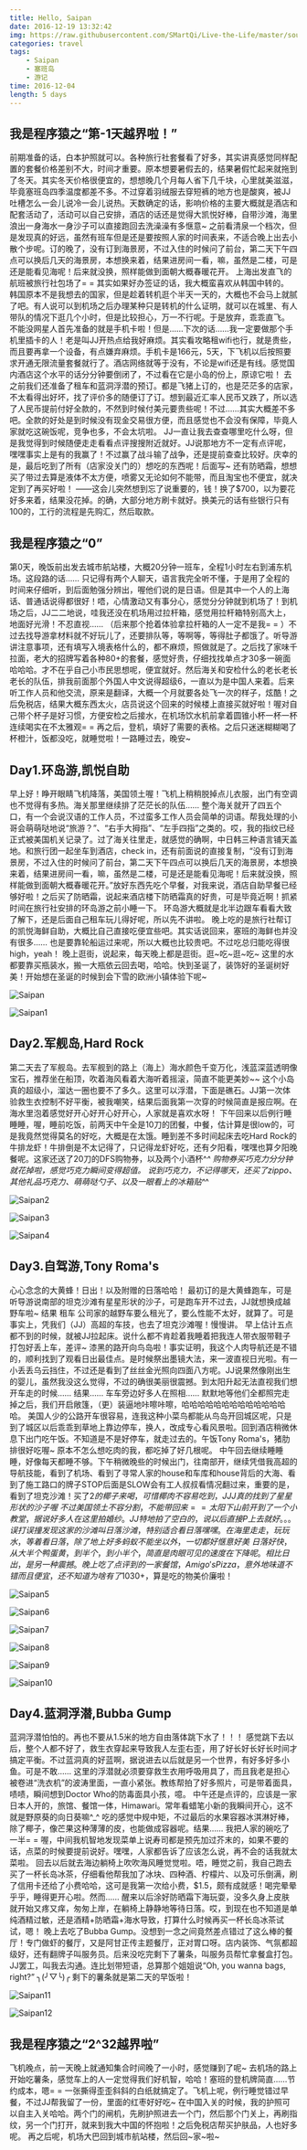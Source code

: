 ```yaml
---
title: Hello, Saipan
date: 2016-12-19 13:32:42
img: https://raw.githubusercontent.com/SMartQi/Live-the-Life/master/source/gallery/Saipan.jpg
categories: travel
tags: 
    - Saipan
    - 塞班岛
    - 游记
time: 2016-12-04
length: 5 days
---
```


## 我是程序猿之“第-1天越界啦！”

前期准备的话，白本护照就可以。各种旅行社套餐看了好多，其实讲真感觉同样配置的套餐价格差别不大，时间才重要。原本想要暑假去的，结果暑假忙起来就拖到了冬天。其实冬天价格很便宜的，想想晚几个月每人省下几千块，心里就美滋滋，毕竟塞班岛四季温度都差不多。不过穿着羽绒服去穿短裤的地方也是酸爽，被JJ吐槽怎么一会儿说冷一会儿说热。天数确定的话，影响价格的主要大概就是酒店和配套活动了，活动可以自己安排，酒店的话还是觉得大凯悦好棒，自带沙滩，海里浪出一身海水一身沙子可以直接跑回去洗澡澡有多惬意~ 之前看清泉一个档次，但是发现真的好远，虽然有班车但是还是要按照人家的时间表来，不适合晚上出去小散个步呢。订的晚了，没有订到海景房，不过入住的时候问了前台，第二天下午四点可以换后几天的海景房，本想换来着，结果进房间一看，嘛，虽然是二楼，可是还是能看见海呢！后来就没换，照样能做到面朝大概春暖花开。
上海出发直飞的航班被旅行社包场了= = 其实如果好办签证的话，我大概蛮喜欢从韩国中转的。 韩国原本不是我想去的国家，但是趁着转机逛个半天一天的，大概也不会马上就腻了吧。有人说可以到机场之后办理某种只是转机的什么证明，就可以在城里、有人带队的情况下逛几个小时，但是比较担心，万一不行呢。于是放弃，乖乖直飞。
不能没网星人首先准备的就是手机卡啦！但是……下次的话……我一定要做那个手机里插卡的人！老是叫JJ开热点给我好麻烦。其实看攻略租wifi也行，就是贵些，而且要再拿一个设备，有点嫌弃麻烦。手机卡是166元，5天，下飞机以后按照要求开通无限流量套餐就行了。酒店网络就等于没有，不论是wifi还是有线。感觉国内酒店这个水平的话分分钟要倒闭了，不过看在它是小岛的份上，原谅它啦！
去之前我们还准备了租车和蓝洞浮潜的预订。都是飞猪上订的，也是茫茫多的店家，不太看得出好坏，找了评价多的随便订了订。想到最近汇率人民币又跌了，所以选了人民币提前付好全款的，不然到时候付美元要贵些呢！不过……其实大概差不多吧。全款的好处是到时候没有现金交易很方便，而且感觉也不会没有保障，毕竟人家就吃这碗饭呢，竞争也多，不会太坑啦。
JJ一直让我去查查哪里吃什么呀，但是我觉得到时候随便走走看看点评搜搜附近就好。JJ说那地方不一定有点评呢，嘿嘿事实上是有的我赢了！不过赢了战斗输了战争，还是提前查查比较好。庆幸的是，最后吃到了所有（店家没关门的）想吃的东西呢！后面写~
还有防晒霜，想想买了带过去算是液体不太方便，喷雾又无论如何不能带，而且淘宝也不便宜，就决定到了再买好啦！
——这会儿突然想到忘了说重要的，钱！换了$700，以为要花好多来着，结果没花掉。的确，大部分地方刷卡就好。换美元的话有些银行只有100的，工行的流程是先购汇，然后取款。

## 我是程序猿之“0”

第0天，晚饭前出发去城市航站楼，大概20分钟一班车，全程1小时左右到浦东机场。这段路的话…… 只记得有两个人聊天，语言我完全听不懂，于是用了全程的时间来仔细听，到后面勉强分辨出，喔他们说的是日语。但是其中一个人的上海话、普通话说得都很好！唔，心情激动又有事分心，感觉分分钟就到机场了！到机场之后，JJ二二地说，哇我还没在机场用过拉杆箱，感觉用拉杆箱特别高大上，地面好光滑！不忍直视…… （后来那个抢着体验拿拉杆箱的人一定不是我= = ）不过去找导游拿材料就不好玩儿了，还要排队等，等啊等，等得肚子都饿了。听导游讲注意事项，还有填写入境表格什么的，都不麻烦，照做就是了。之后找了家味千拉面，老大的招牌写着各种80+的套餐，感觉好贵，仔细找找单点才30多一碗面哈哈哈。才不在乎自己小市民思想呢，便宜就好。然后海关和安检什么的老长老长老长的队伍，排我前面那个外国人中文说得超级6，一直以为是中国人来着。后来听工作人员和他交流，原来是翻译，大概一个月就要各处飞一次的样子，炫酷！之后免税店，结果大概东西太火，店员说这个回来的时候楼上直接买就好啦！喔对自己带个杯子是好习惯，方便安检之后接水，在机场饮水机前拿着圆锥小杯一杯一杯连续喝实在不太雅观= = 再之后，登机，填好了需要的表格。之后只迷迷糊糊喝了杯橙汁，饭都没吃，就睡觉啦！一路睡过去，晚安~

## Day1.环岛游,凯悦自助

早上好！睁开眼睛飞机降落，美国领土喔！飞机上稍稍脱掉点儿衣服，出门有空调也不觉得有多热。海关那里继续排了茫茫长的队伍…… 整个海关就开了四五个口，有一个会说汉语的工作人员，不过蛮多工作人员会简单的词语。帮我处理的小哥会萌萌哒地说“旅游？”、“右手大拇指”、“左手四指”之类的。哎，我的指纹已经正式被美国机关记录了。过了海关往里走，就感觉的确啊，中日韩三种语言铺天盖地。和旅行团一起坐车到酒店，check in，还有前面说的直接复制，“没有订到海景房，不过入住的时候问了前台，第二天下午四点可以换后几天的海景房，本想换来着，结果进房间一看，嘛，虽然是二楼，可是还是能看见海呢！后来就没换，照样能做到面朝大概春暖花开。”放好东西先吃个早餐，对我来说，酒店自助早餐已经够好啦！之后买了防晒霜，说起来酒店楼下防晒霜真的好贵，可是毕竟近啊！抓紧时间在旅行社安排的环岛游之前小睡一下。
环岛游大概就是北半边跟车看看大致了解下，还是后面自己租车玩儿得好呢，所以先不讲啦。
晚上吃的是旅行社帮订的凯悦海鲜自助，大概比自己直接吃便宜些吧。其实话说回来，塞班的海鲜也并没有很多…… 也是要靠轮船运过来呢，所以大概也比较贵吧。不过吃总归能吃得很high，yeah！
晚上逛街，说起来，每天晚上都是逛街。逛~吃~逛~吃~ 这里的水都要靠买瓶装水，搬一大瓶依云回去喝，哈哈。快到圣诞了，装饰好的圣诞树好美！开始想在圣诞的时候到会下雪的欧洲小镇体验下呢~

![Saipan](https://raw.githubusercontent.com/SMartQi/Live-the-Life/master/source/gallery/Saipan.jpg)

![Saipan1](https://raw.githubusercontent.com/SMartQi/Live-the-Life/master/source/gallery/Saipan1.jpg)

## Day2.军舰岛,Hard Rock

第二天去了军舰岛。去军舰到的路上（海上）海水颜色千变万化，浅蓝深蓝透明像宝石，推荐坐在船顶，吹着海风看着大海听着摇滚，简直不能更美妙~~ 这个小岛真的超级小，溜达一圈也要不了多久。这里可以浮潜，下面是礁石。JJ第一次体验救生衣控制不好平衡，被我嘲笑，结果后面我第一次穿的时候简直是报应啊。在海水里泡着感觉好开心好开心好开心，人家就是喜欢水呀！
下午回来以后例行睡睡睡，喔，睡前吃饭，前两天中午全是10刀的团餐，中餐，估计算是很low的，可是我竟然觉得莫名的好吃，大概是在太饿。睡到差不多时间起床去吃Hard Rock的牛排龙虾！牛排倒是不太记得了，只记得龙虾好吃，还有夕阳看，嘿嘿也算夕阳晚餐呢。这家还送了20刀的DFS购物券，以及两个小酒杯^_^ 购物券买巧克力分分钟就花掉啦，感觉巧克力瞬间变得超值。
说到巧克力，不记得哪天，还买了zippo、其他礼品巧克力、萌萌哒勺子、以及一眼看上的冰箱贴^_^

![Saipan2](https://raw.githubusercontent.com/SMartQi/Live-the-Life/master/source/gallery/Saipan2.jpg)

![Saipan3](https://raw.githubusercontent.com/SMartQi/Live-the-Life/master/source/gallery/Saipan3.jpg)

![Saipan4](https://raw.githubusercontent.com/SMartQi/Live-the-Life/master/source/gallery/Saipan4.jpg)

## Day3.自驾游,Tony Roma's

心心念念的大黄蜂！日出！以及附赠的日落哈哈！
最初订的是大黄蜂跑车，可是听导游说南部的坦克沙滩有星星形状的沙子，可是跑车开不过去，JJ就想换成越野车啦~ 结果 租车 公司家的越野车要么租光了，要么性能不太好，就算了。可是事实上，凭我们（JJ）高超的车技，也去了坦克沙滩喔！慢慢讲。
早上估计五点都不到的时候，就被JJ拉起床。说什么都不肯趁着我睡着把我连人带衣服带鞋子打包好丢上车，差评~ 漆黑的路开向鸟岛啦！事实证明，我这个人肉导航还是不错的，顺利找到了观看日出最佳点。是时候祭出墨镜大法，来一波直视日光啦。有一小丢丢乌云挡住，不过还是看到了丝丝金光照向四面八方呢。JJ说果然像刚出生的婴儿，虽然我没这么觉得，不过的确很美丽很震撼。到太阳升起无法直视我们想开车走的时候…… 结果…… 车车旁边好多人在照相…… 默默地等他们全都照完走掉之后，我们开启敞篷，（更）装逼地咔嚓咔嚓，哈哈哈哈哈哈哈哈哈哈哈哈哈哈。
美国人少的公路开车很容易，连我这种小菜鸟都能从鸟岛开回城区呢，只是到了城区以后乖乖到草地上靠边停车，换人，改成专心看风景啦。回到酒店稍微休息下出门吃午饭。不知道是不是好停车，就走过去的。午饭Tony Roma's，猪肋排很好吃喔~ 原本不怎么想吃肉的我，都吃掉了好几根呢。
中午回去继续睡睡睡，好像每天都睡不够。下午稍微晚些的时候出门，往南部开，继续凭借我高超的导航技能，看到了机场、看到了寻常人家的house和车库和house背后的大海、看到了施工路口的牌子STOP后面是SLOW会有工人叔叔看情况翻过来，重要的是，看到了坦克沙滩！买了$2的椰子来喝，可惜椰肉不容易吃到，JJJ真的找到了星星形状的沙子喔~ 不过美国领土不容分割，不能带回来= =
太阳下山前开到了一个小教堂，据说好多人在这里拍婚纱。JJ特地拍了空白的，说以后直接P上去就好。。。误打误撞发现这家的沙滩叫日落沙滩，特别适合看日落嘿嘿。在海里走走，玩玩水，等着看日落，除了地上好多蚂蚁不能坐以外，一切都好惬意好美~ 日落好快，从大半个鸭蛋黄，到半个，到小半个，简直是肉眼可见的速度在下降呢。相比日出，是另一种震撼。
晚上吃了点评到的一家餐馆，Amigo's Pizza，意外地味道不错而且便宜，还不知道为啥有了10%的折扣。虽然后来给了15%的小费，不过加一起大概就$30+，算是吃的物美价廉啦！

![Saipan5](https://raw.githubusercontent.com/SMartQi/Live-the-Life/master/source/gallery/Saipan5.jpg)

![Saipan6](https://raw.githubusercontent.com/SMartQi/Live-the-Life/master/source/gallery/Saipan6.jpg)

![Saipan7](https://raw.githubusercontent.com/SMartQi/Live-the-Life/master/source/gallery/Saipan7.jpg)

![Saipan8](https://raw.githubusercontent.com/SMartQi/Live-the-Life/master/source/gallery/Saipan8.jpg)

![Saipan9](https://raw.githubusercontent.com/SMartQi/Live-the-Life/master/source/gallery/Saipan9.jpg)

![Saipan10](https://raw.githubusercontent.com/SMartQi/Live-the-Life/master/source/gallery/Saipan10.jpg)

## Day4.蓝洞浮潜,Bubba Gump

蓝洞浮潜怕怕的。再也不要从1.5米的地方自由落体跳下水了！！！
感觉跳下去以后，整个人都不好了，救生衣穿起来导致我人左歪右歪，用了好长好长好长时间才搞定平衡。不过蓝洞真的好蓝啊，据说进去以后就是另一个世界，有好多好多小鱼。可是不敢…… 这里的浮潜就必须要穿救生衣用呼吸用具了，而且我老是担心被卷进“洗衣机”的波涛里面，一直小紧张。教练帮拍了好多照片，可是带着面具，啧啧，瞬间想到Doctor Who的防毒面具小孩，噫。
中午还是点评的，应该是一家日本人开的，旅馆、餐馆一体，Himawari。常年看蜡笔小新的我瞬间开心，这不就是野原葵的向日葵嘛^_^ 吃的感觉中规中矩，不过最后的水果容器冰淇淋好棒，除了椰子，像芒果这种薄薄的皮，也能做成容器呢。结果…… 我把人家的碗吃了一半= = 喔，中间我机智地发现菜单上说寿司都是预先加过芥末的，如果不要的话，点菜的时候要提前说好。嘿嘿，人家都告诉了应该怎么说，再不会的话我就太菜啦。
回去以后就去海边躺椅上吹吹海风睡觉觉啦。唔，睡觉之前，我自己跑去买了一杯长岛冰茶，仔细看他帮我加了冰块、四种酒、柠檬片、以及可乐倒满，刷了信用卡还给了小费哈哈，这可是我第一次给小费，$1.5，颇有成就感！喝完晕晕乎乎，睡得更开心啦。然而…… 醒来以后涂好防晒霜下海玩耍，没多久身上皮肤就开始又疼又痒，匆匆上岸，在躺椅上静静地等待日落。哎，到现在也不知道是单纯酒精过敏，还是酒精+防晒霜+海水导致，打算什么时候再买一杯长岛冰茶试试，嗯！
晚上去吃了Bubba Gump。没想到一念之间竟然差点错过了这么棒的餐厅！专门做虾的餐厅，又是阿甘正传主题餐厅，正对胃口呀。店内装饰、气氛都超级好，还有翻牌子叫服务员。后来没吃完剩下了薯条，叫服务员帮忙拿餐盒打包。JJ罢工，叫我去沟通。连比划带短语，总算那个姐姐说“Oh, you wanna bags, right?” ╮(╯▽╰)╭
剩下的薯条就是第二天的早饭啦！

![Saipan11](https://raw.githubusercontent.com/SMartQi/Live-the-Life/master/source/gallery/Saipan11.jpg)

![Saipan12](https://raw.githubusercontent.com/SMartQi/Live-the-Life/master/source/gallery/Saipan12.jpg)

## 我是程序猿之“2^32越界啦”

飞机晚点，前一天晚上就通知集合时间晚了一小时，感觉赚到了呢~
去机场的路上开始吃薯条，感觉车上的人一定觉得我们好机智，哈哈！塞班的登机牌简直……节约成本，嗯= = 一张撕得歪歪斜斜的白纸就搞定了。飞机上呢，例行睡觉错过早餐，不过JJ帮我留了一份，里面的红枣好好吃~
在中国入关的时候，我的护照可以自主入关哈哈。两个门的闸机，先刷护照进去一个门，然后那个门关上，再刷指纹，另一个门打开，就来到我大中国的怀抱啦！之后免税店帮买护肤品，人也好多呢。
再之后呢，机场大巴回到城市航站楼，然后回~家~啦~
